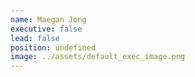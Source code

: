 ```yaml
---
name: Maegan Jong
executive: false
lead: false
position: undefined
image: ../assets/default_exec_image.png
---
```

